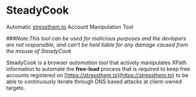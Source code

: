 # SteadyCook
Automatic [stressthem.to](https://stressthem.to/login) Account Manipulation Tool

###*Note:This tool can be used for malicious purposes and the devlopers are not responsible, and can't be held liable for any damage caused from the misuse of SteadyCook*

SteadyCook is a browser *automation tool* that actively manipulates XPath information to automate the **free-load** process that is required to keep free accounts registered on [https://stressthem.to](https://stressthem.to) to be able to continuously iterate through DNS based attacks at client-owned targets.
